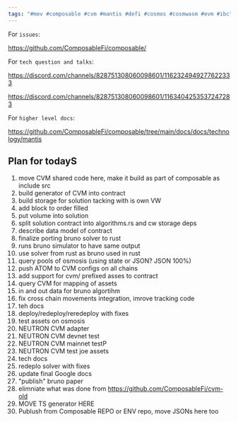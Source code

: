 ```yaml
---
tags: "#mev #composable #cvm #mantis #defi #cosmos #cosmwasm #evm #ibc"
---
```


For `issues`:

https://github.com/ComposableFi/composable/

For `tech question and talks`:

https://discord.com/channels/828751308060098601/1162324949277622333

https://discord.com/channels/828751308060098601/1163404253537247283

For `higher level docs`:

https://github.com/ComposableFi/composable/tree/main/docs/docs/technology/mantis




## Plan for todayS

1. move CVM shared code here, make it build as part of composable as include src
2. build generator of CVM into contract
3. build storage for solution tacking with is own VW
3. add block to order filled
4. put volume into solution
5. split solution contract into algorithms.rs and cw storage deps
6. describe data model of contract
7. finalize porting bruno solver to rust
9. runs bruno simulator to have same output
8. use solver from rust as bruno used in rust
9. query pools of osmosis (using state or JSON? JSON 100%)
10. push ATOM to CVM configs on all chains
11. add support for cvm/ prefixed asses to contract
12. query CVM for mapping of assets
13. in and out data for bruno algortihm
14. fix cross chain movements integration, imrove tracking code
15. teh docs
15. deploy/redeploy/reredeploy with fixes
16. test assets on osmosis
17. NEUTRON CVM adapter
17. NEUTRON CVM devnet test
17. NEUTRON CVM mainnet testP
17. NEUTRON CVM test joe assets
18. tech docs
18. redeplo solver with fixes
19. update final Google docs
20. "publish" bruno paper
21. elimniate what was done from https://github.com/ComposableFi/cvm-old
22. MOVE TS generator HERE
23. Publush from Composable REPO or ENV repo, move JSONs here too